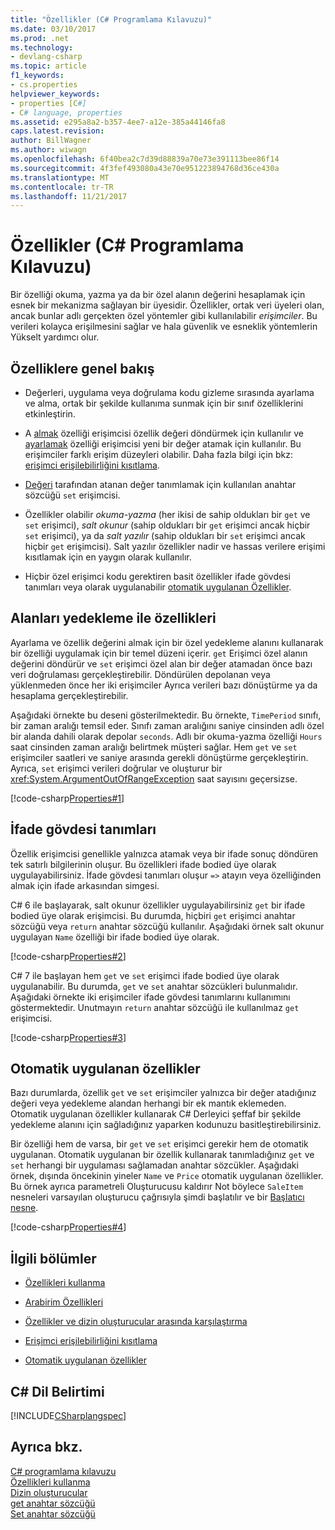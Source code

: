 ```yaml
---
title: "Özellikler (C# Programlama Kılavuzu)"
ms.date: 03/10/2017
ms.prod: .net
ms.technology:
- devlang-csharp
ms.topic: article
f1_keywords:
- cs.properties
helpviewer_keywords:
- properties [C#]
- C# language, properties
ms.assetid: e295a8a2-b357-4ee7-a12e-385a44146fa8
caps.latest.revision: 
author: BillWagner
ms.author: wiwagn
ms.openlocfilehash: 6f40bea2c7d39d88839a70e73e391113bee86f14
ms.sourcegitcommit: 4f3fef493080a43e70e951223894768d36ce430a
ms.translationtype: MT
ms.contentlocale: tr-TR
ms.lasthandoff: 11/21/2017
---
```

# <a name="properties-c-programming-guide"></a>Özellikler (C# Programlama Kılavuzu)

Bir özelliği okuma, yazma ya da bir özel alanın değerini hesaplamak için esnek bir mekanizma sağlayan bir üyesidir. Özellikler, ortak veri üyeleri olan, ancak bunlar adlı gerçekten özel yöntemler gibi kullanılabilir *erişimciler*. Bu verileri kolayca erişilmesini sağlar ve hala güvenlik ve esneklik yöntemlerin Yükselt yardımcı olur.  

## <a name="properties-overview"></a>Özelliklere genel bakış  
  
- Değerleri, uygulama veya doğrulama kodu gizleme sırasında ayarlama ve alma, ortak bir şekilde kullanıma sunmak için bir sınıf özelliklerini etkinleştirin.  
  
- A [almak](../../../csharp/language-reference/keywords/get.md) özelliği erişimcisi özellik değeri döndürmek için kullanılır ve [ayarlamak](../../../csharp/language-reference/keywords/set.md) özelliği erişimcisi yeni bir değer atamak için kullanılır. Bu erişimciler farklı erişim düzeyleri olabilir. Daha fazla bilgi için bkz: [erişimci erişilebilirliğini kısıtlama](../../../csharp/programming-guide/classes-and-structs/restricting-accessor-accessibility.md).  
  
- [Değeri](../../../csharp/language-reference/keywords/value.md) tarafından atanan değer tanımlamak için kullanılan anahtar sözcüğü `set` erişimcisi.  
- Özellikler olabilir *okuma-yazma* (her ikisi de sahip oldukları bir `get` ve `set` erişimci), *salt okunur* (sahip oldukları bir `get` erişimci ancak hiçbir `set` erişimci), ya da *salt yazılır* (sahip oldukları bir `set` erişimci ancak hiçbir `get` erişimcisi). Salt yazılır özellikler nadir ve hassas verilere erişimi kısıtlamak için en yaygın olarak kullanılır.

- Hiçbir özel erişimci kodu gerektiren basit özellikler ifade gövdesi tanımları veya olarak uygulanabilir [otomatik uygulanan Özellikler](../../../csharp/programming-guide/classes-and-structs/auto-implemented-properties.md).
 
## <a name="properties-with-backing-fields"></a>Alanları yedekleme ile özellikleri

Ayarlama ve özellik değerini almak için bir özel yedekleme alanını kullanarak bir özelliği uygulamak için bir temel düzeni içerir. `get` Erişimci özel alanın değerini döndürür ve `set` erişimci özel alan bir değer atamadan önce bazı veri doğrulaması gerçekleştirebilir. Döndürülen depolanan veya yüklenmeden önce her iki erişimciler Ayrıca verileri bazı dönüştürme ya da hesaplama gerçekleştirebilir.

Aşağıdaki örnekte bu deseni gösterilmektedir. Bu örnekte, `TimePeriod` sınıfı, bir zaman aralığı temsil eder. Sınıfı zaman aralığını saniye cinsinden adlı özel bir alanda dahili olarak depolar `seconds`. Adlı bir okuma-yazma özelliği `Hours` saat cinsinden zaman aralığı belirtmek müşteri sağlar. Hem `get` ve `set` erişimciler saatleri ve saniye arasında gerekli dönüştürme gerçekleştirin. Ayrıca, `set` erişimci verileri doğrular ve oluşturur bir <xref:System.ArgumentOutOfRangeException> saat sayısını geçersizse. 
   
 [!code-csharp[Properties#1](../../../../samples/snippets/csharp/programming-guide/classes-and-structs/properties-1.cs)]  
  
## <a name="expression-body-definitions"></a>İfade gövdesi tanımları  

 Özellik erişimcisi genellikle yalnızca atamak veya bir ifade sonuç döndüren tek satırlı bilgilerinin oluşur. Bu özellikleri ifade bodied üye olarak uygulayabilirsiniz. İfade gövdesi tanımları oluşur `=>` atayın veya özelliğinden almak için ifade arkasından simgesi.

 C# 6 ile başlayarak, salt okunur özellikler uygulayabilirsiniz `get` bir ifade bodied üye olarak erişimcisi. Bu durumda, hiçbiri `get` erişimci anahtar sözcüğü veya `return` anahtar sözcüğü kullanılır. Aşağıdaki örnek salt okunur uygulayan `Name` özelliği bir ifade bodied üye olarak.

 [!code-csharp[Properties#2](../../../../samples/snippets/csharp/programming-guide/classes-and-structs/properties-2.cs)]  

 C# 7 ile başlayan hem `get` ve `set` erişimci ifade bodied üye olarak uygulanabilir. Bu durumda, `get` ve `set` anahtar sözcükleri bulunmalıdır. Aşağıdaki örnekte iki erişimciler ifade gövdesi tanımlarını kullanımını göstermektedir. Unutmayın `return` anahtar sözcüğü ile kullanılmaz `get` erişimcisi.
 
  [!code-csharp[Properties#3](../../../../samples/snippets/csharp/programming-guide/classes-and-structs/properties-3.cs)]  

## <a name="auto-implemented-properties"></a>Otomatik uygulanan özellikler

Bazı durumlarda, özellik `get` ve `set` erişimciler yalnızca bir değer atadığınız değeri veya yedekleme alandan herhangi bir ek mantık eklemeden. Otomatik uygulanan özellikler kullanarak C# Derleyici şeffaf bir şekilde yedekleme alanını için sağladığınız yaparken kodunuzu basitleştirebilirsiniz. 

Bir özelliği hem de varsa, bir `get` ve `set` erişimci gerekir hem de otomatik uygulanan. Otomatik uygulanan bir özellik kullanarak tanımladığınız `get` ve `set` herhangi bir uygulaması sağlamadan anahtar sözcükler. Aşağıdaki örnek, dışında öncekinin yineler `Name` ve `Price` otomatik uygulanan özellikler. Bu örnek ayrıca parametreli Oluşturucusu kaldırır Not böylece `SaleItem` nesneleri varsayılan oluşturucu çağrısıyla şimdi başlatılır ve bir [Başlatıcı nesne](object-and-collection-initializers.md).

  [!code-csharp[Properties#4](../../../../samples/snippets/csharp/programming-guide/classes-and-structs/properties-4.cs)]  

## <a name="related-sections"></a>İlgili bölümler  
  
-   [Özellikleri kullanma](../../../csharp/programming-guide/classes-and-structs/using-properties.md)  
  
-   [Arabirim Özellikleri](../../../csharp/programming-guide/classes-and-structs/interface-properties.md)  
  
-   [Özellikler ve dizin oluşturucular arasında karşılaştırma](../../../csharp/programming-guide/indexers/comparison-between-properties-and-indexers.md)  
  
-   [Erişimci erişilebilirliğini kısıtlama](../../../csharp/programming-guide/classes-and-structs/restricting-accessor-accessibility.md)  
  
-   [Otomatik uygulanan özellikler](../../../csharp/programming-guide/classes-and-structs/auto-implemented-properties.md)  
  
## <a name="c-language-specification"></a>C# Dil Belirtimi  
 [!INCLUDE[CSharplangspec](~/includes/csharplangspec-md.md)]  
  
## <a name="see-also"></a>Ayrıca bkz.
 [C# programlama kılavuzu](../../../csharp/programming-guide/index.md)  
 [Özellikleri kullanma](../../../csharp/programming-guide/classes-and-structs/using-properties.md)  
 [Dizin oluşturucular](../../../csharp/programming-guide/indexers/index.md)  
 [get anahtar sözcüğü](../../../csharp/language-reference/keywords/get.md)    
 [Set anahtar sözcüğü](../../../csharp/language-reference/keywords/set.md)    
